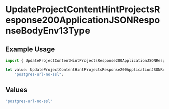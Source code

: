 # UpdateProjectContentHintProjectsResponse200ApplicationJSONResponseBodyEnv13Type

## Example Usage

```typescript
import { UpdateProjectContentHintProjectsResponse200ApplicationJSONResponseBodyEnv13Type } from "@vercel/sdk/models/operations";

let value: UpdateProjectContentHintProjectsResponse200ApplicationJSONResponseBodyEnv13Type =
    "postgres-url-no-ssl";
```

## Values

```typescript
"postgres-url-no-ssl"
```